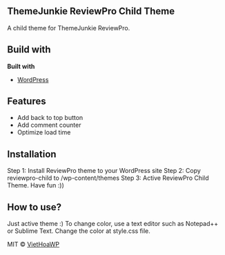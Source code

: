 ## ThemeJunkie ReviewPro Child Theme
A child theme for ThemeJunkie ReviewPro.

## Build with
<b>Built with</b>
- [WordPress](https://wordpress.org)

## Features
- Add back to top button
- Add comment counter
- Optimize load time

## Installation
Step 1: Install ReviewPro theme to your WordPress site 
Step 2: Copy reviewpro-child to /wp-content/themes
Step 3: Active ReviewPro Child Theme. Have fun :))

## How to use?
Just active theme :)
To change color, use a text editor such as Notepad++ or Sublime Text.
Change the color at style.css file.

MIT © [VietHoaWP]()